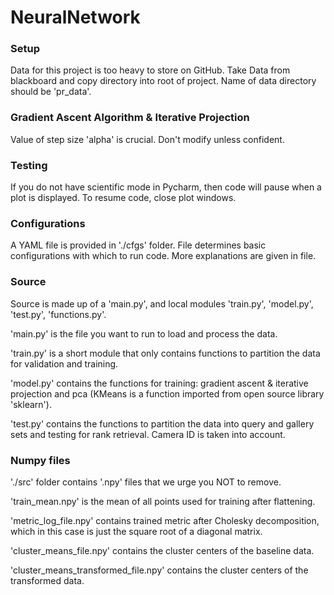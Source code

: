 # NeuralNetwork

### Setup
Data for this project is too heavy to store on GitHub. 
Take Data from blackboard and copy directory into root of project.
Name of data directory should be 'pr_data'.

### Gradient Ascent Algorithm & Iterative Projection
Value of step size 'alpha' is crucial. Don't modify unless confident.

### Testing
If you do not have scientific mode in Pycharm, then code will pause when a plot
is displayed. To resume code, close plot windows.

### Configurations
A YAML file is provided in './cfgs' folder. File determines basic configurations
with which to run code. More explanations are given in file.

### Source
Source is made up of a 'main.py', and local modules 'train.py', 'model.py', 'test.py',
'functions.py'. 

'main.py' is the file you want to run to load and process the data.

'train.py' is a short module that only contains functions to partition the data for 
validation and training.

'model.py' contains the functions for training: gradient ascent & iterative projection
and pca (KMeans is a function imported from open source library 'sklearn').

'test.py' contains the functions to partition the data into query and gallery sets and
testing for rank retrieval. Camera ID is taken into account.

### Numpy files
'./src' folder contains '.npy' files that we urge you NOT to remove. 

'train_mean.npy' is the mean of all points used for training after flattening.

'metric_log_file.npy' contains trained metric after Cholesky decomposition, which in this 
case is just the square root of a diagonal matrix.

'cluster_means_file.npy' contains the cluster centers of the baseline data.

'cluster_means_transformed_file.npy' contains the cluster centers of the transformed data.